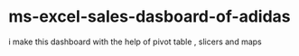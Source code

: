 # ms-excel-sales-dasboard-of-adidas
i make this dashboard with the help of pivot table , slicers and maps 
